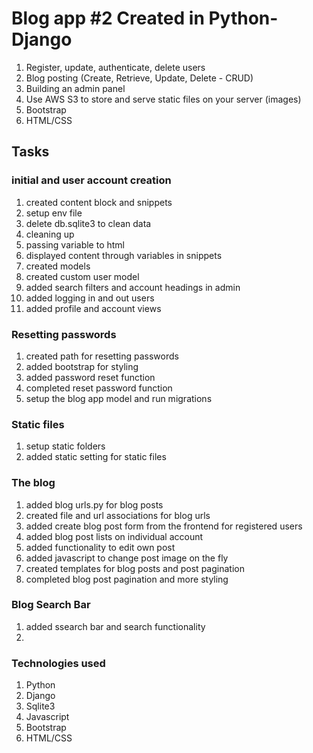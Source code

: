 # Blog app #2 Created in Python-Django

1. Register, update, authenticate, delete users
2. Blog posting (Create, Retrieve, Update, Delete - CRUD)
3. Building an admin panel
4. Use AWS S3 to store and serve static files on your server (images)
5. Bootstrap
6. HTML/CSS

## Tasks

### initial and user account creation

1. created content block and snippets
2. setup env file
3. delete db.sqlite3 to clean data
4. cleaning up
5. passing variable to html
6. displayed content through variables in snippets
7. created models
8. created custom user model
9. added search filters and account headings in admin
10. added logging in and out users
11. added profile and account views

### Resetting passwords

1. created path for resetting passwords
2. added bootstrap for styling
3. added password reset function
4. completed reset password function
5. setup the blog app model and run migrations

### Static files

1. setup static folders
2. added static setting for static files

### The blog

1. added blog urls.py for blog posts
2. created file and url associations for blog urls
3. added create blog post form from the frontend for registered users
4. added blog post lists on individual account
5. added functionality to edit own post
6. added javascript to change post image on the fly
7. created templates for blog posts and post pagination
8. completed blog post pagination and more styling

### Blog Search Bar

1. added ssearch bar and search functionality
2.

### Technologies used

1. Python
2. Django
3. Sqlite3
4. Javascript
5. Bootstrap
6. HTML/CSS
